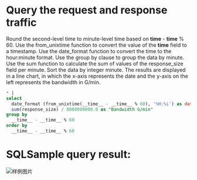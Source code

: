 # Query the request and response traffic

Round the second-level time to minute-level time based on **time** - **time** % 60.
Use the from_unixtime function to convert the value of the **time** field to a timestamp.
Use the date_format function to convert the time to the hour:minute format.
Use the group by clause to group the data by minute.
Use the sum function to calculate the sum of values of the response_size field per minute.
Sort the data by integer minute.
The results are displayed in a line chart, in which the x-axis represents the date and the y-axis on the left represents the bandwidth in G/min.

```SQL
* |
select
  date_format (from_unixtime(__time__ - __time__ % 60), '%H:%i') as date,
  sum(response_size) / 8000000000.0 as "Bandwidth G/min"
group by
  __time__ - __time__ % 60
order by
  __time__ - __time__ % 60
```

# SQLSample query result:

![样例图片](http://slsconsole.oss-cn-hangzhou.aliyuncs.com/sql_sample/37%E8%AF%B7%E6%B1%82%E5%92%8C%E5%93%8D%E5%BA%94%E6%B5%81%E9%87%8F.jpg)
